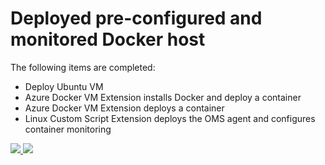 # Deployed pre-configured and monitored Docker host

The following items are completed:

- Deploy Ubuntu VM
- Azure Docker VM Extension installs Docker and deploy a container
- Azure Docker VM Extension deploys a container
- Linux Custom Script Extension deploys the OMS agent and configures container monitoring


<a href="https://portal.azure.com/#create/Microsoft.Template/uri/https%3A%2F%2Fraw.githubusercontent.com%2Fneilpeterson%2FAzure_Templates%2Fmaster%2FUbuntu-Docker-OMS%2Fazuredeploy.json" target="_blank">
    <img src="http://azuredeploy.net/deploybutton.png"/>
</a>
<a href="http://armviz.io/#/?load=https%3A%2F%2Fraw.githubusercontent.com%2Fneilpeterson%2FAzure_Templates%2Fmaster%2FUbuntu-Docker-OMS%2Fazuredeploy.json" target="_blank">
    <img src="http://armviz.io/visualizebutton.png"/>
</a>